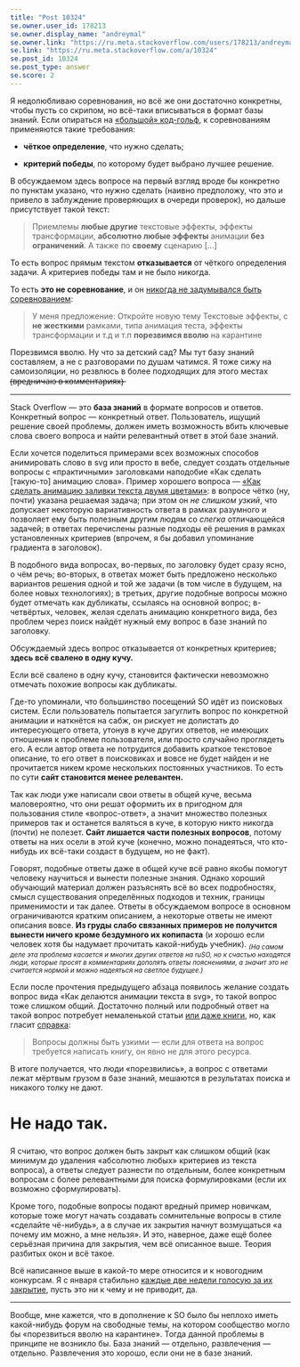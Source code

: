 ```yaml
---
title: "Post 10324"
se.owner.user_id: 178213
se.owner.display_name: "andreymal"
se.owner.link: "https://ru.meta.stackoverflow.com/users/178213/andreymal"
se.link: "https://ru.meta.stackoverflow.com/a/10324"
se.post_id: 10324
se.post_type: answer
se.score: 2
---
```

<p>Я недолюбливаю соревнования, но всё же они достаточно конкретны, чтобы пусть со скрипом, но всё-таки вписываться в формат базы знаний. Если опираться на <a href="https://codegolf.stackexchange.com/help/on-topic">«большой» код-гольф</a>, к соревнованиям применяются такие требования:</p>

<ul>
<li><p><strong>чёткое определение</strong>, что нужно сделать;</p></li>
<li><p><strong>критерий победы</strong>, по которому будет выбрано лучшее решение.</p></li>
</ul>

<p>В обсуждаемом здесь вопросе на первый взгляд вроде бы конкретно по пунктам указано, что нужно сделать (наивно предположу, что это и привело в заблуждение проверяющих в очереди проверок), но дальше присутствует такой текст:</p>

<blockquote>
  <p>Приемлемы <strong>любые другие</strong> текстовые эффекты, эффекты трансформации, <strong>абсолютно любые эффекты</strong> анимации <strong>без ограничений</strong>. А также по <strong>своему</strong> сценарию [...]</p>
</blockquote>

<p>То есть вопрос прямым текстом <strong>отказывается</strong> от чёткого определения задачи. А критериев победы там и не было никогда.</p>

<p>То есть <strong>это не соревнование</strong>, и он <a href="https://ru.stackoverflow.com/questions/1104611/%d0%9a%d0%b0%d0%ba-%d1%81%d0%b4%d0%b5%d0%bb%d0%b0%d1%82%d1%8c-%d0%b0%d0%bd%d0%b8%d0%bc%d0%b0%d1%86%d0%b8%d1%8e-%d0%b7%d0%b0%d0%bb%d0%b8%d0%b2%d0%ba%d0%b8-%d1%82%d0%b5%d0%ba%d1%81%d1%82%d0%b0-%d0%b4%d0%b2%d1%83%d0%bc%d1%8f-%d1%86%d0%b2%d0%b5%d1%82%d0%b0%d0%bc%d0%b8/1104653#comment1904238_1104653">никогда не задумывался быть соревнованием</a>:</p>

<blockquote>
  <p>У меня предложение: Откройте новую тему Текстовые эффекты, с <strong>не жесткими</strong> рамками, типа анимация теста, эффекты трансформации и т.д и т.п <strong>порезвимся вволю</strong> на карантине</p>
</blockquote>

<p>Порезвимся вволю. Ну что за детский сад? Мы тут базу знаний составляем, а не с разговорами по душам чатимся. Я тоже сижу на самоизоляции, но резвлюсь в более подходящих для этого местах (̶в̶р̶е̶д̶н̶и̶ч̶а̶ю̶ ̶в̶ ̶к̶о̶м̶м̶е̶н̶т̶а̶р̶и̶я̶х̶)̶</p>

<hr>

<p>Stack Overflow — это <strong>база знаний</strong> в формате вопросов и ответов. Конкретный вопрос — конкретный ответ. Пользователь, ищущий решение своей проблемы, должен иметь возможность вбить ключевые слова своего вопроса и найти релевантный ответ в этой базе знаний.</p>

<p>Если хочется поделиться примерами всех возможных способов анимировать слово в svg или просто в вебе, следует создать отдельные вопросы с «практичными» заголовками наподобие «Как сделать [такую-то] анимацию слова». Пример хорошего вопроса — <a href="https://ru.stackoverflow.com/questions/1104611">«Как сделать анимацию заливки текста двумя цветами»</a>: в вопросе чётко (ну, почти) указана решаемая задача; при этом он <em>не слишком узкий</em>, что допускает некоторую вариативность ответа в рамках разумного и позволяет ему быть полезным другим людям со <em>слегка</em> отличающейся задачей; в ответах перечислены разные подходы её решения в рамках установленных критериев (впрочем, я бы добавил упоминание градиента в заголовок).</p>

<p>В подобного вида вопросах, во-первых, по заголовку будет сразу ясно, о чём речь; во-вторых, в ответах может быть предложено несколько вариантов решения одной и той же задачи (в том числе в будущем, на более новых технологиях); в третьих, другие подобные вопросы можно будет отмечать как дубликаты, ссылаясь на основной вопрос; в-четвёртых, человек, желая сделать анимацию конкретного вида, без проблем через поиск найдёт нужный ему вопрос в базе знаний по заголовку.</p>

<p>Обсуждаемый здесь вопрос отказывается от конкретных критериев; <strong>здесь всё свалено в одну кучу.</strong></p>

<p>Если всё свалено в одну кучу, становится фактически невозможно отмечать похожие вопросы как дубликаты.</p>

<p>Где-то упоминали, что большинство посещений SO идёт из поисковых систем. Если пользователь попытается загуглить вопрос по конкретной анимации и наткнётся на сабж, он рискует не долистать до интересующего ответа, утонув в куче других ответов, не имеющих отношения к проблеме пользователя, или просто случайно проглядеть его. А если автор ответа не потрудится добавить краткое текстовое описание, то его ответ в поисковиках и вовсе не будет найден и не прочитается никем кроме нескольких постоянных участников. То есть по сути <strong>сайт становится менее релевантен.</strong></p>

<p>Так как люди уже написали свои ответы в общей куче, весьма маловероятно, что они решат оформить их в пригодном для пользования стиле «вопрос-ответ», а значит множество полезных примеров так и останется валяться в куче, в которую никто никогда (почти) не полезет. <strong>Сайт лишается части полезных вопросов</strong>, потому ответы на них осели в этой куче (конечно, можно понадеяться, что кто-нибудь их всё-таки создаст в будущем, но не факт).</p>

<p>Говорят, подобные ответы даже в общей куче всё равно якобы помогут человеку научиться и вынести полезные знания. Однако хороший обучающий материал должен разъяснять всё во всех подробностях, смысл существования определённых подходов и техник, границы применимости и так далее. Ответы в обсуждаемом вопросе в основном ограничиваются кратким описанием, а некоторые ответы не имеют описания вовсе. <strong>Из груды слабо связанных примеров не получится вынести ничего кроме бездумного их копипаста</strong> (и хорошо если человек хотя бы надумает прочитать какой-нибудь учебник). <sub><em>(На самом деле эта проблема касается и многих других ответов на ruSO, но к счастью находятся люди, которые просят в комментариях дополять ответы пояснениями, а значит это не считается нормой и можно надеяться на светлое будущее.)</em></sub></p>

<p>Если после прочтения предыдущего абзаца появилось желание создать вопрос вида «Как делаются анимации текста в svg», то такой вопрос тоже слишком общий. Достаточно полный или подробный ответ на такой вопрос потребует немаленькой статьи <a href="https://ru.meta.stackoverflow.com/a/9303">или даже книги</a>, но, как гласит <a href="https://ru.stackoverflow.com/help/dont-ask">справка</a>:</p>

<blockquote>
  <p>Вопросы должны быть узкими — если для ответа на вопрос требуется написать книгу, он явно не для этого ресурса.</p>
</blockquote>

<p>В итоге получается, что люди «порезвились», а вопрос с ответами лежат мёртвым грузом в базе знаний, мешаются в результатах поиска и никакого толку не дают.</p>

<h1>Не надо так. <sub><sub><img src="https://i.stack.imgur.com/XqzNd.png" alt=""></sub></sub></h1>

<p>Я считаю, что вопрос должен быть закрыт как слишком общий (как минимум до удаления «абсолютно любых» критериев из текста вопроса), а ответы следует разнести по отдельным, более конкретным вопросам с более релевантными для поиска формулировками (если их возможно сформулировать).</p>

<p>Кроме того, подобные вопросы подают вредный пример новичкам, которые тоже могут начать создавать сомнительные вопросы в стиле «сделайте чё-нибудь», а в случае их закрытия начнут возмущаться «а почему им можно, а мне нельзя». И это, наверное, даже ещё более серьёзная причина для закрытия, чем всё описанное выше. Теория разбитых окон и всё такое.</p>

<p>Всё написанное выше в какой-то мере относится и к новогодним конкурсам. Я с января стабильно <a href="https://i.stack.imgur.com/P0q91.png" rel="nofollow noreferrer">каждые две недели голосую за их закрытие</a>, пусть это ни к чему и не приводит, да.</p>

<hr>

<p>Вообще, мне кажется, что в дополнение к SO было бы неплохо иметь какой-нибудь форум на свободные темы, на котором сообщество могло бы «порезвиться вволю на карантине». Тогда данной проблемы в принципе не возникло бы. База знаний — отдельно, развлечения — отдельно. Развлечения это хорошо, если они не в базе знаний.</p>
